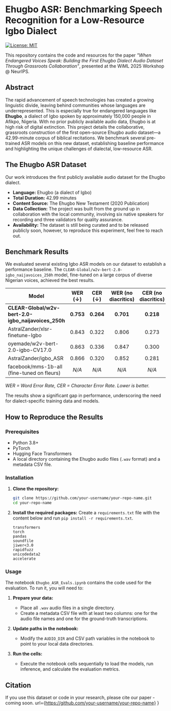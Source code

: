 # Ehugbo ASR: Benchmarking Speech Recognition for a Low-Resource Igbo Dialect

[![License: MIT](https://img.shields.io/badge/License-MIT-yellow.svg)](https://opensource.org/licenses/MIT)

This repository contains the code and resources for the paper *"When Endangered Voices Speak: Building the First Ehugbo Dialect Audio Dataset Through Grassroots Collaboration"*, presented at the WiML 2025 Workshop @ NeurIPS.

## Abstract

The rapid advancement of speech technologies has created a growing linguistic divide, leaving behind communities whose languages are underrepresented. This is especially true for endangered languages like **Ehugbo**, a dialect of Igbo spoken by approximately 150,000 people in Afikpo, Nigeria. With no prior publicly available audio data, Ehugbo is at high risk of digital extinction. This project details the collaborative, grassroots construction of the first open-source Ehugbo audio dataset—a 42.99-minute corpus of biblical recitations. We benchmark several pre-trained ASR models on this new dataset, establishing baseline performance and highlighting the unique challenges of dialectal, low-resource ASR.

## The Ehugbo ASR Dataset

Our work introduces the first publicly available audio dataset for the Ehugbo dialect.

*   **Language:** Ehugbo (a dialect of Igbo)
*   **Total Duration:** 42.99 minutes
*   **Content Source:** The Ehugbo New Testament (2020 Publication)
*   **Data Collection:** The project was built from the ground up in collaboration with the local community, involving six native speakers for recording and three validators for quality assurance.
*   **Availability:** The dataset is still being curated and to be released publicly soon, however, to reproduce this experiment, feel free to reach out.

## Benchmark Results

We evaluated several existing Igbo ASR models on our dataset to establish a performance baseline. The `CLEAR-Global/w2v-bert-2.0-igbo_naijavoices_250h` model, fine-tuned on a large corpus of diverse Nigerian voices, achieved the best results.

| Model                                            | WER (↓) | CER (↓) | WER (no diacritics) | CER (no diacritics) |
| ------------------------------------------------ | :-----: | :-----: | :-----------------: | :-----------------: |
| **CLEAR-Global/w2v-bert-2.0-igbo\_naijavoices\_250h** | **0.753** | **0.264** |      **0.701**      |      **0.218**      |
| AstralZander/xlsr-finetune-Igbo                    |  0.843  |  0.322  |        0.806        |        0.273        |
| oyemade/w2v-bert-2.0-igbo-CV17.0                   |  0.863  |  0.336  |        0.847        |        0.300        |
| AstralZander/igbo\_ASR                             |  0.866  |  0.320  |        0.852        |        0.281        |
| facebook/mms-1b-all (fine-tuned on fleurs)         |   *N/A*   |   *N/A*   |         *N/A*         |         *N/A*         |

*WER = Word Error Rate, CER = Character Error Rate. Lower is better.*

The results show a significant gap in performance, underscoring the need for dialect-specific training data and models.

## How to Reproduce the Results

### Prerequisites

*   Python 3.8+
*   PyTorch
*   Hugging Face Transformers
*   A local directory containing the Ehugbo audio files (`.wav` format) and a metadata CSV file.

### Installation

1.  **Clone the repository:**
    ```bash
    git clone https://github.com/your-username/your-repo-name.git
    cd your-repo-name
    ```

2.  **Install the required packages:**
    Create a `requirements.txt` file with the content below and run `pip install -r requirements.txt`.
    ```
    transformers
    torch
    pandas
    soundfile
    jiwer<3.0
    rapidfuzz
    unicodedata2
    accelerate
    ```

### Usage

The notebook `Ehugbo_ASR_Evals.ipynb` contains the code used for the evaluation. To run it, you will need to:

1.  **Prepare your data:**
    *   Place all `.wav` audio files in a single directory.
    *   Create a metadata CSV file with at least two columns: one for the audio file names and one for the ground-truth transcriptions.

2.  **Update paths in the notebook:**
    *   Modify the `AUDIO_DIR` and CSV path variables in the notebook to point to your local data directories.

3.  **Run the cells:**
    *   Execute the notebook cells sequentially to load the models, run inference, and calculate the evaluation metrics.

## Citation

If you use this dataset or code in your research, please cite our paper - coming soon.
  url={https://github.com/your-username/your-repo-name}
}
